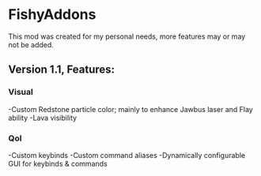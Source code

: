 # FishyAddons

This mod was created for my personal needs, more features may or may not be added.

## **Version 1.1, Features:** 

### Visual
-Custom Redstone particle color; mainly to enhance Jawbus laser and Flay ability
-Lava visibility

### Qol
-Custom keybinds
-Custom command aliases
-Dynamically configurable GUI for keybinds & commands
